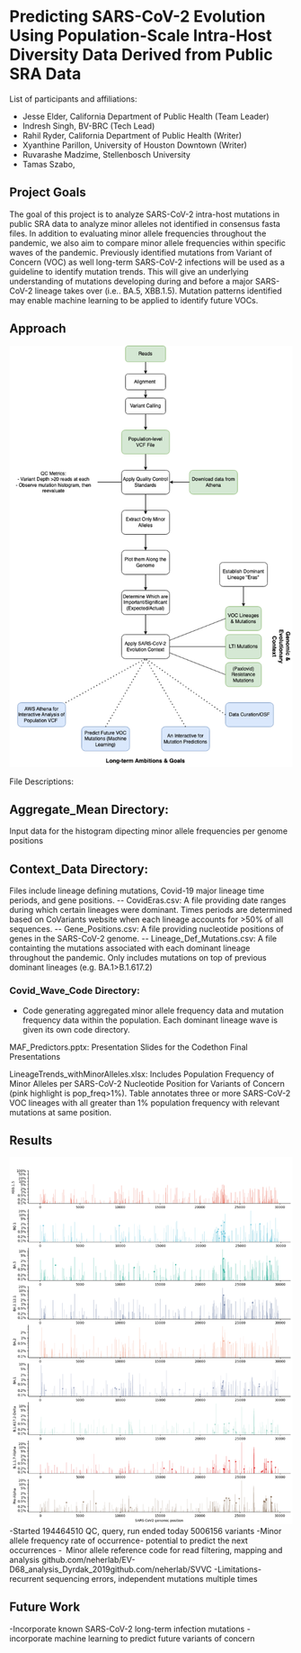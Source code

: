 # Predicting SARS-CoV-2 Evolution Using Population-Scale Intra-Host Diversity Data Derived from Public SRA Data

List of participants and affiliations:
- Jesse Elder, California Department of Public Health (Team Leader)
- Indresh Singh, BV-BRC (Tech Lead)
- Rahil Ryder, California Department of Public Health (Writer)
- Xyanthine Parillon, University of Houston Downtown (Writer)
- Ruvarashe Madzime, Stellenbosch University
- Tamas Szabo, 
## Project Goals
The goal of this project is to analyze SARS-CoV-2 intra-host mutations in public SRA data to analyze minor alleles not identified in consensus fasta files. In addition to evaluating minor allele frequencies throughout the pandemic, we also aim to compare minor allele frequencies within specific waves of the pandemic. Previously identified mutations from Variant of Concern (VOC) as well long-term SARS-CoV-2 infections will be used as a guideline to identify mutation trends. This will give an underlying understanding of mutations developing during and before a major SARS-CoV-2 lineage takes over (i.e.. BA.5, XBB.1.5). Mutation patterns identified may enable machine learning to be applied to identify future VOCs. 

## Approach
  ![Workflow](VCFCodeathon.png)

File Descriptions:
## Aggregate_Mean Directory:
Input data for the histogram dipecting minor allele frequencies per genome positions

## Context_Data Directory: 
Files include lineage defining mutations, Covid-19 major lineage time periods, and gene positions.
-- CovidEras.csv: A file providing date ranges during which certain lineages were dominant. Times periods are determined based on CoVariants website when each lineage accounts for >50% of all sequences.
-- Gene_Positions.csv: A file providing nucleotide positions of genes in the SARS-CoV-2 genome.
-- Lineage_Def_Mutations.csv: A file containting the mutations associated with each dominant lineage throughout the pandemic. Only includes mutations on top of previous dominant lineages (e.g. BA.1>B.1.617.2)

### Covid_Wave_Code Directory:
- Code generating aggregated minor allele frequency data and mutation frequency data within the population. Each dominant lineage wave is given its own code directory.

MAF_Predictors.pptx: Presentation Slides for the Codethon Final Presentations

LineageTrends_withMinorAlleles.xlsx: Includes Population Frequency of Minor Alleles per SARS-CoV-2 Nucleotide Position for Variants of Concern (pink highlight is pop_freq>1%). Table annotates three or more SARS-CoV-2 VOC lineages with all greater than 1% population frequency  with relevant mutations at same position. 


## Results
 ![Workflow](Hist_maf_SARS-CoV-2_Lineage.png)
-Started 194464510   QC, query, run   ended today 5006156 variants
-Minor allele frequency rate of occurrence- potential to predict the next occurrences
- Minor allele reference code for read filtering, mapping and analysis github.com/neherlab/EV-D68_analysis_Dyrdak_2019github.com/neherlab/SVVC
-Limitations-recurrent sequencing errors, independent mutations multiple times

## Future Work
-Incorporate known SARS-CoV-2 long-term infection mutations
-incorporate machine learning to predict future variants of concern
